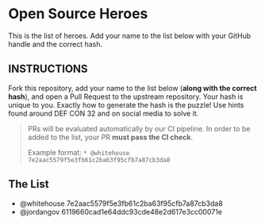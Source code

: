 # Open Source Heroes

This is the list of heroes. Add your name to the list below with your GitHub handle and the correct hash.

## INSTRUCTIONS

Fork this repository, add your name to the list below (**along with the correct hash**), and open a Pull Request to the upstream repository. Your hash is unique to you. Exactly how to generate the hash is the puzzle! Use hints found around DEF CON 32 and on social media to solve it.

> PRs will be evaluated automatically by our CI pipeline. In order to be added to the list, your PR **must pass the CI check**.  
> 
> Example format:
> `* @whitehouse 7e2aac5579f5e3fb61c2ba63f95cfb7a87cb3da8`

## The List

* @whitehouse 7e2aac5579f5e3fb61c2ba63f95cfb7a87cb3da8
* @jordangov 6119660cad1e64ddc93cde48e2d617e3cc00071e
